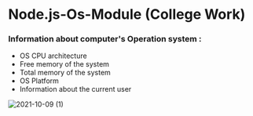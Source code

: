 # Node.js-Os-Module (College Work)

### Information about computer's Operation system :

* OS CPU architecture
* Free memory of the system
* Total memory of the system
* OS Platform
* Information about the current user
 
 
 
 ![2021-10-09 (1)](https://user-images.githubusercontent.com/81614235/136653831-acf150ff-c720-4fce-8c98-a4bc0b5a8ef7.png)
